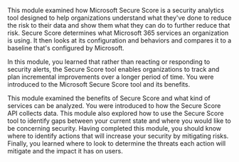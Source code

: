 This module examined how Microsoft Secure Score is a security analytics tool designed to help organizations understand what they've done to reduce the risk to their data and show them what they can do to further reduce that risk. Secure Score determines what Microsoft 365 services an organization is using. It then looks at its configuration and behaviors and compares it to a baseline that's configured by Microsoft.

In this module, you learned that rather than reacting or responding to security alerts, the Secure Score tool enables organizations to track and plan incremental improvements over a longer period of time. You were introduced to the Microsoft Secure Score tool and its benefits.

This module examined the benefits of Secure Score and what kind of services can be analyzed. You were introduced to how the Secure Score API collects data. This module also explored how to use the Secure Score tool to identify gaps between your current state and where you would like to be concerning security. Having completed this module, you should know where to identify actions that will increase your security by mitigating risks. Finally, you learned where to look to determine the threats each action will mitigate and the impact it has on users.
